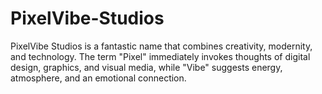 # PixelVibe-Studios
PixelVibe Studios is a fantastic name that combines creativity, modernity, and technology. The term "Pixel" immediately invokes thoughts of digital design, graphics, and visual media, while "Vibe" suggests energy, atmosphere, and an emotional connection.
